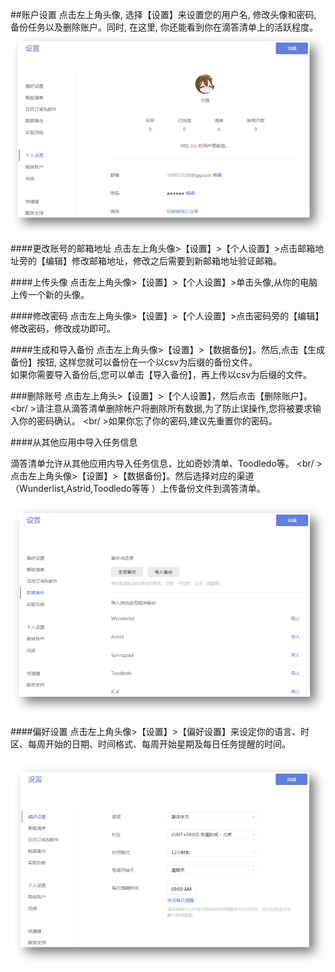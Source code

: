 ##账户设置
点击左上角头像, 选择【设置】来设置您的用户名, 修改头像和密码, 备份任务以及删除账户。同时, 在这里, 你还能看到你在滴答清单上的活跃程度。
![](../images/web2-setting.png)

####更改账号的邮箱地址
点击左上角头像>【设置】>【个人设置】>点击邮箱地址旁的【编辑】修改邮箱地址，修改之后需要到新邮箱地址验证邮箱。

####上传头像
点击左上角头像>【设置】>【个人设置】>单击头像,从你的电脑上传一个新的头像。

####修改密码
点击左上角头像>【设置】>【个人设置】>点击密码旁的【编辑】修改密码，修改成功即可。

####生成和导入备份
点击左上角头像>【设置】>【数据备份】。然后,点击【生成备份】按钮, 这样您就可以备份在一个以csv为后缀的备份文件。
<br >如果你需要导入备份后,您可以单击【导入备份】，再上传以csv为后缀的文件。

###删除账号
点击左上角头>【设置】>【个人设置】，然后点击【删除账户】。
<br/ >请注意从滴答清单删除帐户将删除所有数据,为了防止误操作,您将被要求输入你的密码确认。
<br/ >如果你忘了你的密码,建议先重置你的密码。

####从其他应用中导入任务信息

滴答清单允许从其他应用内导入任务信息，比如奇妙清单、Toodledo等。
<br/ >点击左上角头像>【设置】>【数据备份】。然后选择对应的渠道（Wunderlist,Astrid,Toodledo等等 ）上传备份文件到滴答清单。

![](../images/web2-backup.png)

####偏好设置
点击左上角头像>【设置】>【偏好设置】来设定你的语言、时区、每周开始的日期、时间格式、每周开始星期及每日任务提醒的时间。

![](../images/web2-preferences.png)
